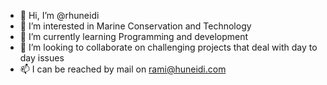 - 👋 Hi, I’m @rhuneidi
- 👀 I’m interested in Marine Conservation and Technology
- 🌱 I’m currently learning Programming and development
- 💞️ I’m looking to collaborate on challenging projects that deal with day to day issues
- 📫 I can be reached by mail on rami@huneidi.com

<!---
rhuneidi/rhuneidi is a ✨ special ✨ repository because its `README.md` (this file) appears on your GitHub profile.
You can click the Preview link to take a look at your changes.
--->
